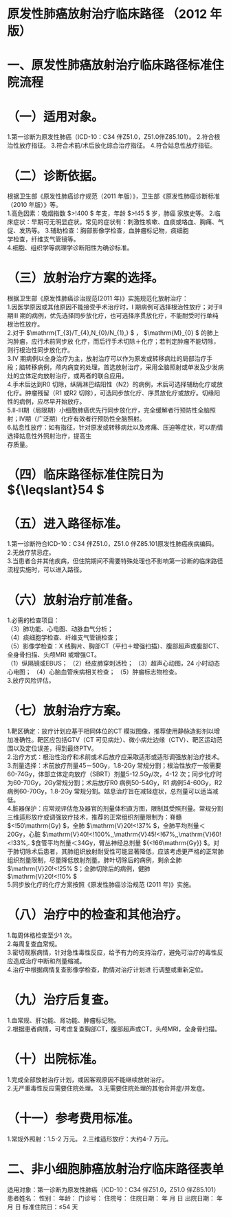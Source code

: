 # 原发性肺癌放射治疗临床路径 （2012 年版）  
# 一、原发性肺癌放射治疗临床路径标准住院流程  
# （一）适用对象。  
1.第一诊断为原发性肺癌（ICD-10：C34 伴Z51.0，Z51.0伴Z85.101）。 2.符合根治性放疗指征。 3.符合术前/术后放化综合治疗指征。 4.符合姑息性放疗指征。  
# （二）诊断依据。  
根据卫生部《原发性肺癌诊疗规范（2011 年版）》，卫生部《原发性肺癌诊断标准（2010 年版）》等。  
1.高危因素：吸烟指数 $>\!400 $  年支，年龄 $>\!45 $  岁，肺癌 家族史等。 2.临床症状：早期可无明显症状。常见的症状有：刺激性咳嗽、血痰或咯血、胸痛、气促、发热等。 3.辅助检查：胸部影像学检查，血肿瘤标记物，痰细胞  
学检查，纤维支气管镜等。  
4.细胞、组织学等病理学诊断阳性为确诊标准。  
# （三）放射治疗方案的选择。  
根据卫生部《原发性肺癌诊治规范(2011 年)》实施规范化放射治疗：  
1.因医学原因或其他原因不能接受手术治疗时，I 期病例可选择根治性放疗；对于II 期III 期的病例，优先选择同步放化疗，也可选择序贯放化疗，不能耐受时行单纯根治性放疗。  
2.对于 $\mathrm{T_{3}/T_{4},N_{0}/N_{1},} $ ， $\mathrm{M}_{0} $  的肺上沟肿瘤，应行术前同步放 化疗，而后行手术切除＋化疗；若判定肿瘤不能切除，则行根治性同步放化疗。  
3.IV 期病例以全身治疗为主，放射治疗可以作为原发或转移病灶的局部治疗手段；脑转移病例，颅内病变的处理，首选放射治疗，采用全脑照射或单发及少发病灶的立体定向放射治疗，或两者的联合应用。  
4.手术后达到R0 切除，纵隔淋巴结阳性（N2）的病例，术后可选择辅助化疗或放化疗。肿瘤残留（R1 或R2 切除），可选同步放化疗、序贯放化疗或放疗。切缘阳性的病例，应尽早开始放疗。  
5.Ⅱ-Ⅲ期（局限期）小细胞肺癌优先行同步放化疗，完全缓解者行预防性全脑照射；Ⅳ期（广泛期）化疗有效者行预防性全脑照射。  
6.姑息性放疗：如有指征，针对原发或转移病灶以及疼痛、压迫等症状，可以酌情选择姑息性外照射治疗，提高生  
存质量。  
# （四）临床路径标准住院日为 ${\leqslant}54 $  
# （五）进入路径标准。  
1.第一诊断符合ICD-10：C34 伴Z51.0，Z51.0 伴Z85.101原发性肺癌疾病编码。  
2.无放疗禁忌症。  
3.当患者合并其他疾病，但住院期间不需要特殊处理也不影响第一诊断的临床路径流程实施时，可以进入路径。  
# （六）放射治疗前准备。  
1.必需的检查项目：  
（3）肺功能、心电图、动脉血气分析；  
（4）痰细胞学检查、纤维支气管镜检查；  
（5）影像学检查：X 线胸片、胸部CT（平扫＋增强扫描）、腹部超声或腹部CT、全身骨扫描、头颅MRI 或增强CT。  
（1）纵隔镜或EBUS； （2）经皮肺穿刺活检； （3）超声心动图，24 小时动态心电图； （4）心脑血管疾病相关检查； （5）肿瘤标志物检查。  
3.放疗风险评估。  
# （七）放射治疗方案。  
1.靶区确定：放疗计划应基于相同体位的CT 模拟图像，推荐使用静脉造影剂以增加准确性。靶区应包括GTV（CT 可见病灶）、微小病灶边缘（CTV）、靶区运动范围以及定位误差，得到最终PTV。  
2.治疗方式：根治性治疗和术前或术后放疗应采取适形或适形调强放射治疗技术。  
3.剂量选择：术前放疗剂量45－50Gy，1.8-2Gy 常规分割；根治性放疗一般需要60-74Gy，体部立体定向放疗（SBRT）剂量5-12.5Gy/次，4-12 次；同步化疗时为60-70Gy，2Gy常规分割；术后放疗R0 病例50-54Gy，R1 病例54-60Gy，R2 病例60-70Gy，1.8-2Gy 常规分割。姑息治疗旨在减轻症状，总剂量可以适当减低。  
4.脏器保护：应常规评估危及器官的剂量体积直方图，限制其受照剂量。常规分割三维适形放疗或调强放疗技术，推荐的正常组织剂量限制为：脊髓 $<\!50\mathrm{Gy} $，全肺 $\mathrm{V}20\!<\!37\% $，全肺平均剂量＜20Gy，心脏 $\mathrm{V}40\!<\!100\%\,,\mathrm{V}45\!<\!67\%\,,\mathrm{V}60\!<\!33\%\,. $食管平均剂量＜34Gy，臂丛神经总剂量 ${<\!66\mathrm{Gy}} $。对于肺切除术后患者，其肺组织放射耐受性可能显著降低，应该考虑更严格的正常肺组织剂量限制，尽量降低放射剂量。肺叶切除后的病例，剩余全肺 $\mathrm{V}20\!<\!25\% $；全肺切除后的病例，健肺  
$\mathrm{V}20\!<\!10\% $  
5.同步放化疗的化疗方案按照《原发性肺癌诊治规范
 (2011 年)》实施。  
# （八）治疗中的检查和其他治疗。  
1.每周体格检查至少1 次。  
2.每周复查血常规。  
3.密切观察病情，针对急性毒性反应，给予有力的支持治疗，避免可治疗的毒性反应造成治疗中断和剂量缩减。  
4.治疗中根据病情复查影像学检查，酌情对治疗计划进 行调整或重新定位。  
# （九）治疗后复查。  
1.血常规、肝功能、肾功能、肿瘤标记物。  
2.根据患者病情，可考虑复查胸部CT，腹部超声或CT，头颅MRI，全身骨扫描。  
# （十）出院标准。  
1.完成全部放射治疗计划，或因客观原因不能继续放射治疗。  
2.无严重毒性反应需要住院处理。 3.无需要住院处理的其他合并症/并发症。  
# （十一）参考费用标准。  
1.常规外照射：1.5-2 万元。 2.三维适形放疗：大约4-7 万元。  
# 二、非小细胞肺癌放射治疗临床路径表单  
适用对象：第一诊断为原发性肺癌（ICD-10：C34 伴Z51.0，Z51.0 伴Z85.101）  
患者姓名：            性别：     年龄：       门诊号：       住院号：        住院日期：    年   月   日   出院日期：    年   月   日  标准住院日：≤54 天  
